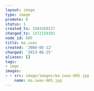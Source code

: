 ```yaml
---
layout: image
type: image
promote: 0
status: 1
created_ts: 1084360227
changed_ts: 1372159382
node_id: 605
title: ma.iwas
created: '2004-05-12'
changed: '2013-06-25'
aliases: []
tags:
- imgn
images:
- - src: image/images/ma.iwas-605.jpg
    name: ma.iwas-605.jpg
---
```


